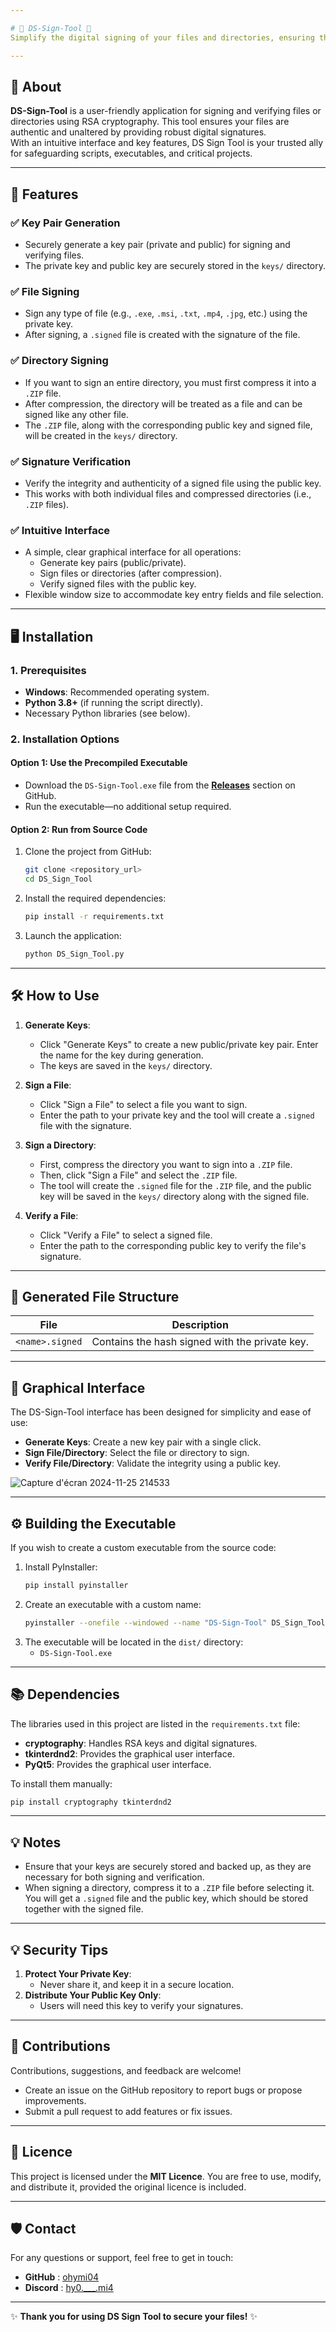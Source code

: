 ```yaml
---

# 🌟 DS-Sign-Tool 🌟  
Simplify the digital signing of your files and directories, ensuring their integrity and authenticity.

---
```


## 🎯 About  
**DS-Sign-Tool** is a user-friendly application for signing and verifying files or directories using RSA cryptography. This tool ensures your files are authentic and unaltered by providing robust digital signatures.  
With an intuitive interface and key features, DS Sign Tool is your trusted ally for safeguarding scripts, executables, and critical projects.

---

## 🚀 Features  
### ✅ **Key Pair Generation**  
- Securely generate a key pair (private and public) for signing and verifying files.  
- The private key and public key are securely stored in the `keys/` directory.

### ✅ **File Signing**  
- Sign any type of file (e.g., `.exe`, `.msi`, `.txt`, `.mp4`, `.jpg`, etc.) using the private key.
- After signing, a `.signed` file is created with the signature of the file.

### ✅ **Directory Signing**  
- If you want to sign an entire directory, you must first compress it into a `.ZIP` file.
- After compression, the directory will be treated as a file and can be signed like any other file.
- The `.ZIP` file, along with the corresponding public key and signed file, will be created in the `keys/` directory.

### ✅ **Signature Verification**  
- Verify the integrity and authenticity of a signed file using the public key.
- This works with both individual files and compressed directories (i.e., `.ZIP` files).

### ✅ **Intuitive Interface**  
- A simple, clear graphical interface for all operations:
  - Generate key pairs (public/private).
  - Sign files or directories (after compression).
  - Verify signed files with the public key.
- Flexible window size to accommodate key entry fields and file selection.
 
---

## 🖥️ Installation  

### 1. Prerequisites  
- **Windows**: Recommended operating system.  
- **Python 3.8+** (if running the script directly).  
- Necessary Python libraries (see below).  

### 2. Installation Options  
#### **Option 1**: Use the Precompiled Executable  
- Download the `DS-Sign-Tool.exe` file from the [**Releases**](https://github.com/ohymi04/DS_Sign_Tool/releases) section on GitHub.  
- Run the executable—no additional setup required.  

#### **Option 2**: Run from Source Code  
1. Clone the project from GitHub:  
   ```bash
   git clone <repository_url>
   cd DS_Sign_Tool
   ```  
2. Install the required dependencies:  
   ```bash
   pip install -r requirements.txt
   ```  
3. Launch the application:  
   ```bash
   python DS_Sign_Tool.py
   ```  

---

## 🛠️ How to Use

1. **Generate Keys**:
   - Click "Generate Keys" to create a new public/private key pair. Enter the name for the key during generation.
   - The keys are saved in the `keys/` directory.

2. **Sign a File**:
   - Click "Sign a File" to select a file you want to sign.
   - Enter the path to your private key and the tool will create a `.signed` file with the signature.

3. **Sign a Directory**:
   - First, compress the directory you want to sign into a `.ZIP` file.
   - Then, click "Sign a File" and select the `.ZIP` file.
   - The tool will create the `.signed` file for the `.ZIP` file, and the public key will be saved in the `keys/` directory along with the signed file.

4. **Verify a File**:
   - Click "Verify a File" to select a signed file.
   - Enter the path to the corresponding public key to verify the file's signature.

---

## 📁 Generated File Structure  

| File                  | Description                                             |  
|-----------------------|---------------------------------------------------------|  
| `<name>.signed` | Contains the hash signed with the private key.              |  

---

## 🎨 Graphical Interface  

The DS-Sign-Tool interface has been designed for simplicity and ease of use:  
- **Generate Keys**: Create a new key pair with a single click.  
- **Sign File/Directory**: Select the file or directory to sign.  
- **Verify File/Directory**: Validate the integrity using a public key.  

![Capture d'écran 2024-11-25 214533](https://github.com/user-attachments/assets/14a9436c-987d-41a5-86ef-48e9cf009ee5)

---

## ⚙️ Building the Executable  

If you wish to create a custom executable from the source code:  

1. Install PyInstaller:  
   ```bash
   pip install pyinstaller
   ```  
2. Create an executable with a custom name:  
   ```bash
   pyinstaller --onefile --windowed --name "DS-Sign-Tool" DS_Sign_Tool.py
   ```  
3. The executable will be located in the `dist/` directory:  
   - `DS-Sign-Tool.exe`  

---

## 📚 Dependencies  

The libraries used in this project are listed in the `requirements.txt` file:  
- **cryptography**: Handles RSA keys and digital signatures.  
- **tkinterdnd2**: Provides the graphical user interface.  
- **PyQt5**: Provides the graphical user interface.

To install them manually:  
```bash
pip install cryptography tkinterdnd2
```  

---

## 💡 Notes

- Ensure that your keys are securely stored and backed up, as they are necessary for both signing and verification.
- When signing a directory, compress it to a `.ZIP` file before selecting it. You will get a `.signed` file and the public key, which should be stored together with the signed file.

---
## 💡 Security Tips  

1. **Protect Your Private Key**:  
   - Never share it, and keep it in a secure location.  
2. **Distribute Your Public Key Only**:  
   - Users will need this key to verify your signatures.  

---

## 🤝 Contributions  

Contributions, suggestions, and feedback are welcome!  
- Create an issue on the GitHub repository to report bugs or propose improvements.  
- Submit a pull request to add features or fix issues.  

---

## 📝 Licence  

This project is licensed under the **MIT Licence**. You are free to use, modify, and distribute it, provided the original licence is included.  

---

## 🛡️ Contact  

For any questions or support, feel free to get in touch:  
- **GitHub** : [ohymi04](https://github.com/ohymi04)  
- **Discord** : [hy0.___.mi4](https://discordapp.com/users/387302720593461249)

---

✨ **Thank you for using DS Sign Tool to secure your files!** ✨  